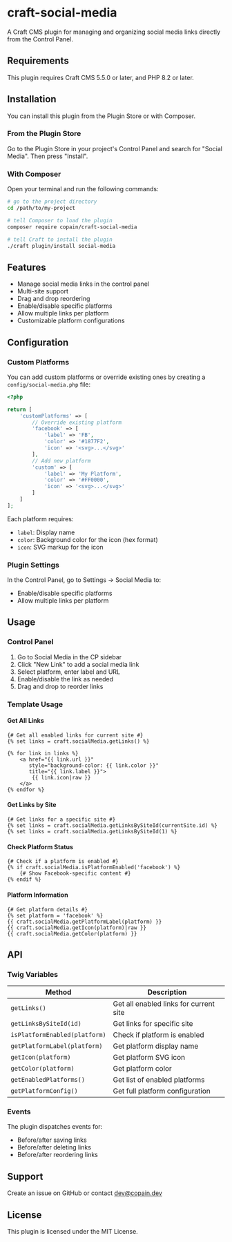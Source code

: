 # craft-social-media

A Craft CMS plugin for managing and organizing social media links directly from the Control Panel.

## Requirements

This plugin requires Craft CMS 5.5.0 or later, and PHP 8.2 or later.

## Installation

You can install this plugin from the Plugin Store or with Composer.

### From the Plugin Store

Go to the Plugin Store in your project's Control Panel and search for "Social Media". Then press "Install".

### With Composer

Open your terminal and run the following commands:

```bash
# go to the project directory
cd /path/to/my-project

# tell Composer to load the plugin
composer require copain/craft-social-media

# tell Craft to install the plugin
./craft plugin/install social-media
```

## Features

- Manage social media links in the control panel
- Multi-site support
- Drag and drop reordering
- Enable/disable specific platforms
- Allow multiple links per platform
- Customizable platform configurations

## Configuration

### Custom Platforms

You can add custom platforms or override existing ones by creating a `config/social-media.php` file:

```php
<?php

return [
    'customPlatforms' => [
        // Override existing platform
        'facebook' => [
            'label' => 'FB',
            'color' => '#1877F2',
            'icon' => '<svg>...</svg>'
        ],
        // Add new platform
        'custom' => [
            'label' => 'My Platform',
            'color' => '#FF0000',
            'icon' => '<svg>...</svg>'
        ]
    ]
];
```

Each platform requires:

- `label`: Display name
- `color`: Background color for the icon (hex format)
- `icon`: SVG markup for the icon

### Plugin Settings

In the Control Panel, go to Settings → Social Media to:

- Enable/disable specific platforms
- Allow multiple links per platform

## Usage

### Control Panel

1. Go to Social Media in the CP sidebar
2. Click "New Link" to add a social media link
3. Select platform, enter label and URL
4. Enable/disable the link as needed
5. Drag and drop to reorder links

### Template Usage

#### Get All Links

```twig
{# Get all enabled links for current site #}
{% set links = craft.socialMedia.getLinks() %}

{% for link in links %}
    <a href="{{ link.url }}"
       style="background-color: {{ link.color }}"
       title="{{ link.label }}">
        {{ link.icon|raw }}
    </a>
{% endfor %}
```

#### Get Links by Site

```twig
{# Get links for a specific site #}
{% set links = craft.socialMedia.getLinksBySiteId(currentSite.id) %}
{% set links = craft.socialMedia.getLinksBySiteId(1) %}
```

#### Check Platform Status

```twig
{# Check if a platform is enabled #}
{% if craft.socialMedia.isPlatformEnabled('facebook') %}
    {# Show Facebook-specific content #}
{% endif %}
```

#### Platform Information

```twig
{# Get platform details #}
{% set platform = 'facebook' %}
{{ craft.socialMedia.getPlatformLabel(platform) }}
{{ craft.socialMedia.getIcon(platform)|raw }}
{{ craft.socialMedia.getColor(platform) }}
```

## API

### Twig Variables

| Method                        | Description                            |
| ----------------------------- | -------------------------------------- |
| `getLinks()`                  | Get all enabled links for current site |
| `getLinksBySiteId(id)`        | Get links for specific site            |
| `isPlatformEnabled(platform)` | Check if platform is enabled           |
| `getPlatformLabel(platform)`  | Get platform display name              |
| `getIcon(platform)`           | Get platform SVG icon                  |
| `getColor(platform)`          | Get platform color                     |
| `getEnabledPlatforms()`       | Get list of enabled platforms          |
| `getPlatformConfig()`         | Get full platform configuration        |

### Events

The plugin dispatches events for:

- Before/after saving links
- Before/after deleting links
- Before/after reordering links

## Support

Create an issue on GitHub or contact dev@copain.dev

## License

This plugin is licensed under the MIT License.

